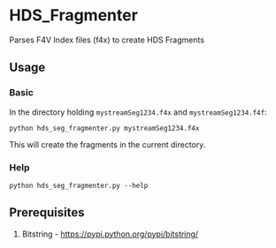 # HDS_Fragmenter
Parses F4V Index files (f4x) to create HDS Fragments

## Usage
### Basic
In the directory holding `mystreamSeg1234.f4x` and `mystreamSeg1234.f4f`:

```
python hds_seg_fragmenter.py mystreamSeg1234.f4x
```

This will create the fragments in the current directory.

### Help

```
python hds_seg_fragmenter.py --help
```

## Prerequisites
1. Bitstring - https://pypi.python.org/pypi/bitstring/
